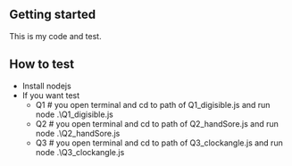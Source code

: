## Getting started
This is my code and test.

## How to test
- Install nodejs
- If you want test
  - Q1 # you open terminal and cd to path of Q1_digisible.js and run node .\Q1_digisible.js
  - Q2 # you open terminal and cd to path of Q2_handSore.js and run node .\Q2_handSore.js
  - Q3 # you open terminal and cd to path of Q3_clockangle.js and run node .\Q3_clockangle.js
